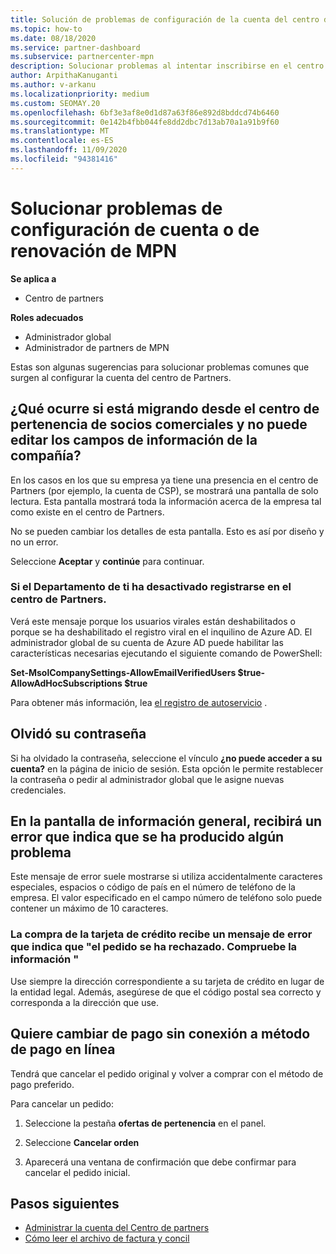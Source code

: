 ```yaml
---
title: Solución de problemas de configuración de la cuenta del centro de Partners o problemas de renovación de MPN
ms.topic: how-to
ms.date: 08/18/2020
ms.service: partner-dashboard
ms.subservice: partnercenter-mpn
description: Solucionar problemas al intentar inscribirse en el centro de Partners. Responde a los desafíos relacionados con los métodos de pago, olvidar las contraseñas, etc.
author: ArpithaKanuganti
ms.author: v-arkanu
ms.localizationpriority: medium
ms.custom: SEOMAY.20
ms.openlocfilehash: 6bf3e3af8e0d1d87a63f86e892d8bddcd74b6460
ms.sourcegitcommit: 0e142b4fbb044fe8dd2dbc7d13ab70a1a91b9f60
ms.translationtype: MT
ms.contentlocale: es-ES
ms.lasthandoff: 11/09/2020
ms.locfileid: "94381416"
---
```

# <a name="troubleshoot-account-setup-or-mpn-renewal-issues"></a>Solucionar problemas de configuración de cuenta o de renovación de MPN

**Se aplica a**

- Centro de partners
 
**Roles adecuados**

- Administrador global
- Administrador de partners de MPN 
 
Estas son algunas sugerencias para solucionar problemas comunes que surgen al configurar la cuenta del centro de Partners.

## <a name="what-happens-if-you-are-migrating-from-partner-membership-center-and-you-cant-edit-any-company-information-fields"></a>¿Qué ocurre si está migrando desde el centro de pertenencia de socios comerciales y no puede editar los campos de información de la compañía?

En los casos en los que su empresa ya tiene una presencia en el centro de Partners (por ejemplo, la cuenta de CSP), se mostrará una pantalla de solo lectura. Esta pantalla mostrará toda la información acerca de la empresa tal como existe en el centro de Partners.

No se pueden cambiar los detalles de esta pantalla. Esto es así por diseño y no un error.

Seleccione **Aceptar** y **continúe** para continuar.


### <a name="if-the-it-department-has-turned-off-sign-up-for-partner-center"></a>Si el Departamento de ti ha desactivado **registrarse en el centro de Partners**.

Verá este mensaje porque los usuarios virales están deshabilitados o porque se ha deshabilitado el registro viral en el inquilino de Azure AD. El administrador global de su cuenta de Azure AD puede habilitar las características necesarias ejecutando el siguiente comando de PowerShell:

**Set-MsolCompanySettings-AllowEmailVerifiedUsers $true-AllowAdHocSubscriptions $true**

Para obtener más información, lea [el registro de autoservicio](/azure/active-directory/users-groups-roles/directory-self-service-signup) .

## <a name="you-forgot-your-password"></a>Olvidó su contraseña

Si ha olvidado la contraseña, seleccione el vínculo **¿no puede acceder a su cuenta?** en la página de inicio de sesión. Esta opción le permite restablecer la contraseña o pedir al administrador global que le asigne nuevas credenciales.

## <a name="on-the-tell-us-about-your-company-screen-you-receive-a-something-went-wrong-error"></a>En la pantalla de información general, recibirá un error que indica que se ha producido algún problema

Este mensaje de error suele mostrarse si utiliza accidentalmente caracteres especiales, espacios o código de país en el número de teléfono de la empresa. El valor especificado en el campo número de teléfono solo puede contener un máximo de 10 caracteres.


### <a name="your-credit-card-purchase-is-receiving-an-error-message-stating-that-your-order-was-declined-please-verify-your-information"></a>La compra de la tarjeta de crédito recibe un mensaje de error que indica que "el pedido se ha rechazado. Compruebe la información "


Use siempre la dirección correspondiente a su tarjeta de crédito en lugar de la entidad legal. Además, asegúrese de que el código postal sea correcto y corresponda a la dirección que use.

## <a name="you-want-to-switch-from-offline-payment-to-online-payment-method"></a>Quiere cambiar de pago sin conexión a método de pago en línea 

Tendrá que cancelar el pedido original y volver a comprar con el método de pago preferido.

Para cancelar un pedido:

1. Seleccione la pestaña **ofertas de pertenencia** en el panel.

2. Seleccione **Cancelar orden**

3. Aparecerá una ventana de confirmación que debe confirmar para cancelar el pedido inicial.

## <a name="next-steps"></a>Pasos siguientes

- [Administrar la cuenta del Centro de partners](partner-center-account-setup.md)
- [Cómo leer el archivo de factura y concil](read-your-bill.md)
